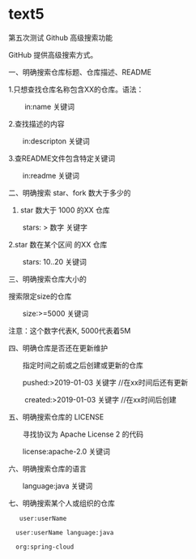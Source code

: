# text5
第五次测试
Github 高级搜索功能

GitHub 提供高级搜索方式。

一、明确搜索仓库标题、仓库描述、README

1.只想查找仓库名称包含XX的仓库。语法：

　　 in:name 关键词

2.查找描述的内容

　　in:descripton 关键词

3.查README文件包含特定关键词

　　in:readme 关键词

二、明确搜索 star、fork 数大于多少的

1. star 数大于 1000 的XX 仓库

　　stars: > 数字 关键字

2.star 数在某个区间 的XX 仓库

　　stars: 10..20 关键词

 三、明确搜索仓库大小的

搜索限定size的仓库

　　size:>=5000 关键词

注意：这个数字代表K, 5000代表着5M

四、明确仓库是否还在更新维护

　　指定时间之前或之后创建或更新的仓库

 　　pushed:>2019-01-03 关键字    //在xx时间后还有更新

　　 created:>2019-01-03 关键字   //在xx时间后创建

五、明确搜索仓库的 LICENSE

　　寻找协议为 Apache License 2 的代码

　　license:apache-2.0 关键词

六、明确搜索仓库的语言

　　language:java 关键词

七、明确搜索某个人或组织的仓库

       user:userName

      user:userName language:java

      org:spring-cloud
